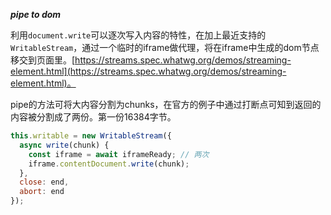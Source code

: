 ***pipe to dom***

利用`document.write`可以逐次写入内容的特性，在加上最近支持的`WritableStream`，通过一个临时的iframe做代理，将在iframe中生成的dom节点移交到页面里。[https://streams.spec.whatwg.org/demos/streaming-element.html](https://streams.spec.whatwg.org/demos/streaming-element.html)。

pipe的方法可将大内容分割为chunks，在官方的例子中通过打断点可知到返回的内容被分割成了两份。第一份16384字节。

```js
this.writable = new WritableStream({
  async write(chunk) {
    const iframe = await iframeReady; // 两次
    iframe.contentDocument.write(chunk);
  },
  close: end,
  abort: end
});
```